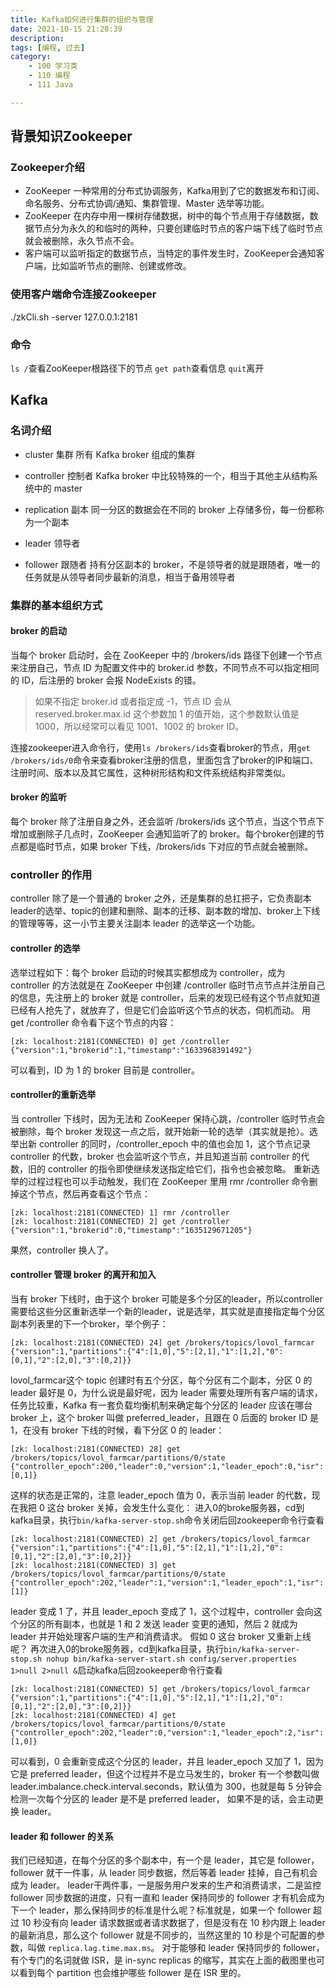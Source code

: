 ```yaml
---
title: Kafka如何进行集群的组织与管理
date: 2021-10-15 21:28:39
description: 
tags: [编程, 过去]
category:
    - 100 学习类
    - 110 编程
    - 111 Java

---
```




## 背景知识Zookeeper
### Zookeeper介绍
- ZooKeeper 一种常用的分布式协调服务，Kafka用到了它的数据发布和订阅、命名服务、分布式协调/通知、集群管理、Master 选举等功能。
- ZooKeeper 在内存中用一棵树存储数据，树中的每个节点用于存储数据，数据节点分为永久的和临时的两种，只要创建临时节点的客户端下线了临时节点就会被删除，永久节点不会。
- 客户端可以监听指定的数据节点，当特定的事件发生时，ZooKeeper会通知客户端，比如监听节点的删除、创建或修改。

### 使用客户端命令连接Zookeeper
./zkCli.sh -server 127.0.0.1:2181
### 命令
`ls /`查看ZooKeeper根路径下的节点
`get path`查看信息
`quit`离开

## Kafka
### 名词介绍
- cluster
集群
所有 Kafka broker 组成的集群


- controller
控制者
Kafka broker 中比较特殊的一个，相当于其他主从结构系统中的 master


- replication
副本
同一分区的数据会在不同的 broker 上存储多份，每一份都称为一个副本


- leader
领导者



- follower
跟随者
持有分区副本的 broker，不是领导者的就是跟随者，唯一的任务就是从领导者同步最新的消息，相当于备用领导者

### 集群的基本组织方式
#### broker 的启动
当每个 broker 启动时，会在 ZooKeeper 中的 /brokers/ids 路径下创建一个节点来注册自己，节点 ID 为配置文件中的 broker.id 参数，不同节点不可以指定相同的 ID，后注册的 broker 会报 NodeExists 的错。

> 如果不指定 broker.id 或者指定成 -1，节点 ID 会从 reserved.broker.max.id 这个参数加 1 的值开始，这个参数默认值是 1000，所以经常可以看见 1001、1002 的 broker ID。

连接zookeeper进入命令行，使用`ls /brokers/ids`查看broker的节点，用`get /brokers/ids/0`命令来查看broker注册的信息，里面包含了broker的IP和端口、注册时间、版本以及其它属性，这种树形结构和文件系统结构非常类似。

#### broker 的监听
每个 broker 除了注册自身之外，还会监听 /brokers/ids 这个节点，当这个节点下增加或删除子几点时，ZooKeeper 会通知监听了的 broker。每个broker创建的节点都是临时节点，如果 broker 下线，/brokers/ids 下对应的节点就会被删除。

### controller 的作用
controller 除了是一个普通的 broker 之外，还是集群的总扛把子，它负责副本leader的选举、topic的创建和删除、副本的迁移、副本数的增加、broker上下线的管理等等，这一小节主要关注副本 leader 的选举这一个功能。
#### controller 的选举
选举过程如下：每个 broker 启动的时候其实都想成为 controller，成为 controller 的方法就是在 ZooKeeper 中创建 /controller 临时节点节点并注册自己的信息，先注册上的 broker 就是 controller，后来的发现已经有这个节点就知道已经有人抢先了，就放弃了，但是它们会监听这个节点的状态，伺机而动。
用 get /controller 命令看下这个节点的内容：
```
[zk: localhost:2181(CONNECTED) 0] get /controller
{"version":1,"brokerid":1,"timestamp":"1633968391492"}
```
可以看到，ID 为 1 的 broker 目前是 controller。
#### controller的重新选举
当 controller 下线时，因为无法和 ZooKeeper 保持心跳，/controller 临时节点会被删除，每个 broker 发现这一点之后，就开始新一轮的选举（其实就是抢）。选举出新 controller 的同时，/controller_epoch 中的值也会加 1，这个节点记录 controller 的代数，broker 也会监听这个节点，并且知道当前 controller 的代数，旧的 controller 的指令即使继续发送指定给它们，指令也会被忽略。
重新选举的过程过程也可以手动触发，我们在 ZooKeeper 里用 rmr /controller 命令删掉这个节点，然后再查看这个节点：
```
[zk: localhost:2181(CONNECTED) 1] rmr /controller
[zk: localhost:2181(CONNECTED) 2] get /controller
{"version":1,"brokerid":0,"timestamp":"1635129671205"}
```
果然，controller 换人了。
#### controller 管理 broker 的离开和加入
当有 broker 下线时，由于这个 broker 可能是多个分区的leader，所以controller需要给这些分区重新选举一个新的leader，说是选举，其实就是直接指定每个分区副本列表里的下一个broker，举个例子：
```
[zk: localhost:2181(CONNECTED) 24] get /brokers/topics/lovol_farmcar
{"version":1,"partitions":{"4":[1,0],"5":[2,1],"1":[1,2],"0":[0,1],"2":[2,0],"3":[0,2]}}
```
lovol_farmcar这个 topic 创建时有五个分区，每个分区有二个副本，分区 0 的 leader 最好是 0，为什么说是最好呢，因为 leader 需要处理所有客户端的请求，任务比较重，Kafka 有一套负载均衡机制来确定每个分区的 leader 应该在哪台 broker 上，这个 broker 叫做 preferred_leader，且跟在 0 后面的 broker ID 是 1，在没有 broker 下线的时候，看下分区 0 的 leader：
```
[zk: localhost:2181(CONNECTED) 28] get /brokers/topics/lovol_farmcar/partitions/0/state
{"controller_epoch":200,"leader":0,"version":1,"leader_epoch":0,"isr":[0,1]}
```
这样的状态是正常的，注意 leader_epoch 值为 0，表示当前 leader 的代数，现在我把 0 这台 broker 关掉，会发生什么变化：
进入0的broke服务器，cd到kafka目录，执行`bin/kafka-server-stop.sh`命令关闭后回zookeeper命令行查看
```
[zk: localhost:2181(CONNECTED) 2] get /brokers/topics/lovol_farmcar
{"version":1,"partitions":{"4":[1,0],"5":[2,1],"1":[1,2],"0":[0,1],"2":[2,0],"3":[0,2]}}
[zk: localhost:2181(CONNECTED) 3] get /brokers/topics/lovol_farmcar/partitions/0/state
{"controller_epoch":202,"leader":1,"version":1,"leader_epoch":1,"isr":[1]}
```
leader 变成 1 了，并且 leader_epoch  变成了 1，这个过程中，controller 会向这个分区的所有副本，也就是 1 和 2 发送 leader 变更的通知，然后 2 就成为 leader 并开始处理客户端的生产和消费请求。
假如 0 这台 broker 又重新上线呢？
再次进入0的broke服务器，cd到kafka目录，执行`bin/kafka-server-stop.sh nohup bin/kafka-server-start.sh config/server.properties 1>null 2>null &`启动kafka后回zookeeper命令行查看
```
[zk: localhost:2181(CONNECTED) 5] get /brokers/topics/lovol_farmcar                   
{"version":1,"partitions":{"4":[1,0],"5":[2,1],"1":[1,2],"0":[0,1],"2":[2,0],"3":[0,2]}}
[zk: localhost:2181(CONNECTED) 4] get /brokers/topics/lovol_farmcar/partitions/0/state
{"controller_epoch":202,"leader":0,"version":1,"leader_epoch":2,"isr":[1,0]}
```
可以看到，0 会重新变成这个分区的 leader，并且 leader_epoch  又加了 1，因为它是 preferred leader，但这个过程并不是立马发生的，broker 有一个参数叫做 leader.imbalance.check.interval.seconds，默认值为 300，也就是每 5 分钟会检测一次每个分区的 leader 是不是 preferred leader， 如果不是的话，会主动更换 leader。


#### leader 和 follower 的关系
我们已经知道，在每个分区的多个副本中，有一个是 leader，其它是 follower，follower 就干一件事，从 leader 同步数据，然后等着 leader 挂掉，自己有机会成为 leader。
leader干两件事，一是服务用户发来的生产和消费请求，二是监控 follower 同步数据的进度，只有一直和 leader 保持同步的 follower 才有机会成为下一个 leader，那么保持同步的标准是什么呢？标准就是，如果一个 follower 超过 10 秒没有向 leader 请求数据或者请求数据了，但是没有在 10 秒内跟上 leader 的最新消息，那么这个 follower 就是不同步的，当然这里的 10 秒是个可配置的参数，叫做 `replica.lag.time.max.ms`。
对于能够和 leader 保持同步的 follower，有个专门的名词就做 ISR，是 in-sync replicas 的缩写，其实在上面的截图里也可以看到每个 partition 也会维护哪些 follower 是在 ISR 里的。

